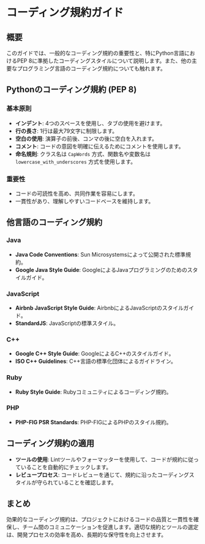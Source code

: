 # コーディング規約ガイド

## 概要
このガイドでは、一般的なコーディング規約の重要性と、特にPython言語におけるPEP 8に準拠したコーディングスタイルについて説明します。また、他の主要なプログラミング言語のコーディング規約についても触れます。

## Pythonのコーディング規約 (PEP 8)

### 基本原則
- **インデント**: 4つのスペースを使用し、タブの使用を避けます。
- **行の長さ**: 1行は最大79文字に制限します。
- **空白の使用**: 演算子の前後、コンマの後に空白を入れます。
- **コメント**: コードの意図を明確に伝えるためにコメントを使用します。
- **命名規則**: クラス名は `CapWords` 方式、関数名や変数名は `lowercase_with_underscores` 方式を使用します。

### 重要性
- コードの可読性を高め、共同作業を容易にします。
- 一貫性があり、理解しやすいコードベースを維持します。

## 他言語のコーディング規約

### Java
- **Java Code Conventions**: Sun Microsystemsによって公開された標準規約。
- **Google Java Style Guide**: GoogleによるJavaプログラミングのためのスタイルガイド。

### JavaScript
- **Airbnb JavaScript Style Guide**: AirbnbによるJavaScriptのスタイルガイド。
- **StandardJS**: JavaScriptの標準スタイル。

### C++
- **Google C++ Style Guide**: GoogleによるC++のスタイルガイド。
- **ISO C++ Guidelines**: C++言語の標準化団体によるガイドライン。

### Ruby
- **Ruby Style Guide**: Rubyコミュニティによるコーディング規約。

### PHP
- **PHP-FIG PSR Standards**: PHP-FIGによるPHPのスタイル規約。

## コーディング規約の適用

- **ツールの使用**: Lintツールやフォーマッターを使用して、コードが規約に従っていることを自動的にチェックします。
- **レビュープロセス**: コードレビューを通じて、規約に沿ったコーディングスタイルが守られていることを確認します。

## まとめ
効果的なコーディング規約は、プロジェクトにおけるコードの品質と一貫性を確保し、チーム間のコミュニケーションを促進します。適切な規約とツールの選定は、開発プロセスの効率を高め、長期的な保守性を向上させます。